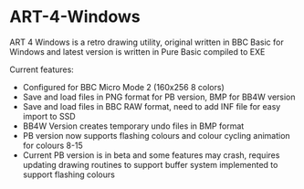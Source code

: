 # ART-4-Windows
ART 4 Windows is a retro drawing utility, original written in BBC Basic for Windows and latest version is written in Pure Basic compiled to EXE

Current features:
* Configured for BBC Micro Mode 2 (160x256 8 colors)
* Save and load files in PNG format for PB version, BMP for BB4W version
* Save and load files in BBC RAW format, need to add INF file for easy import to SSD
* BB4W Version creates temporary undo files in BMP format
* PB version now supports flashing colours and colour cycling animation for colours 8-15
* Current PB version is in beta and some features may crash, requires updating drawing routines to support buffer system implemented to support flashing colours
